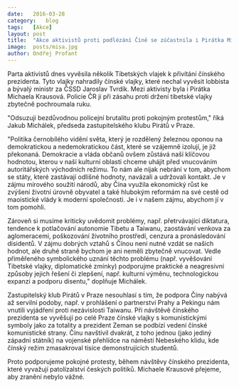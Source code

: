 ```yaml
---
date:	2016-03-28
category:	blog
tags:	[Akce]
layout:	post
title:	"Akce aktivistů proti podlézání Číně se zúčastnila i Pirátka Michaela Krausová" 
image:	posts/misa.jpg
author:	Ondřej Profant
---
```


Parta aktivistů dnes vyvěsila několik Tibetských vlajek k přivítání čínského prezidenta. Tyto vlajky nahradily čínské vlajky, které nechal vyvěsit lobbista a bývalý ministr za ČSSD Jaroslav Tvrdík. Mezi aktivisty byla i Pirátka Michaela Krausová. Policie ČR jí při zásahu proti držení tibetské vlajky zbytečně pochroumala ruku.

"Odsuzuji bezdůvodnou policejní brutalitu proti pokojným protestům," říká Jakub Michálek, předseda zastupitelského klubu Pirátů v Praze. 

"Politika černobílého vidění světa, který je rozdělený železnou oponou na demokratickou a nedemokratickou část, které se vzájemně izolují, je již překonaná. Demokracie a vláda občanů ovšem zůstává naší klíčovou hodnotou, kterou v naší kulturní oblasti chceme uhájit před vnucováním autoritářských východních režimu. To nám ale nijak nebrání v tom, abychom se státy, které zastávají odlišné hodnoty, navázali a udržovali kontakt. Je v zájmu mírového soužití národů, aby Čína využila ekonomický růst ke zvýšení životní úrovně obyvatel a také hlubokým reformám na své cestě od maoistické vlády k moderní společnosti. Je i v našem zájmu, abychom jí v tom pomohli.

Zároveň si musíme kriticky uvědomit problémy, např. přetrvávající diktatura, tendence k potlačování autonomie Tibetu a Taiwanu, zaostávání venkova za aglomeracemi, poškozování životního prostředí, cenzura a pronásledování disidentů. V zájmu dobrých vztahů s Čínou není nutné vzdát se našich hodnot, ale druhé straně bychom je ani neměli zbytečně vnucovat. Vedle přiměřeného symbolického uznání těchto problému (např. vyvěšování Tibetské vlajky, diplomatické zmínky) podporujme praktické a neagresivní způsoby jejich řešení či zlepšení, např. kulturní výměnu, technologickou expanzi a podporu disentu," doplňuje Michálek. 

Zastupitelský klub Pirátů v Praze nesouhlasí s tím, že podpora Číny nabývá až servilní podoby, např. v prohlášení o partnerství Prahy a Pekingu nám vnutili vyjádření proti nezávislosti Taiwanu. Při návštěvě čínského prezidenta se vyvěšují po celé Praze čínské vlajky s komunistickými symboly jako za totality a prezident Zeman se podbízí vedení čínské komunistické strany. Čínu navštívil dvakrát, z toho jednou (jako jediný západní státník) na vojenské přehlídce na náměstí Nebeského klidu, kde čínský režim zmasakroval tisíce demonstrujících studentů. 

Proto podporujeme pokojné protesty, během návštěvy čínského prezidenta, které vyvažují patolízalství českých politiků. Michaele Krausové přejeme, aby zranění nebylo vážné.
